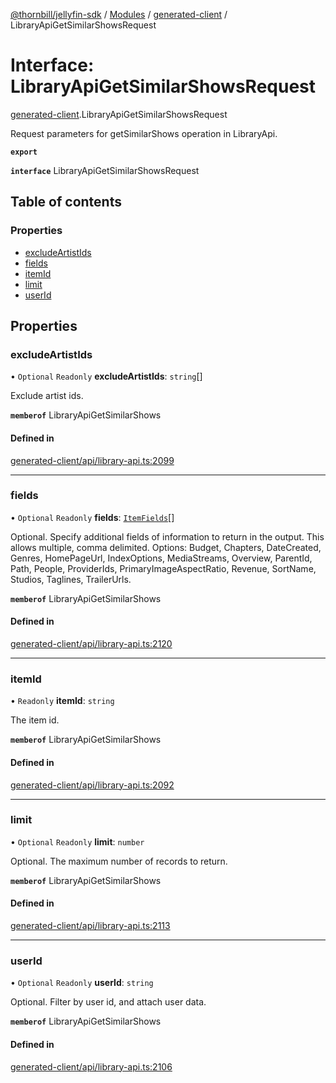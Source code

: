 [@thornbill/jellyfin-sdk](../README.md) / [Modules](../modules.md) / [generated-client](../modules/generated_client.md) / LibraryApiGetSimilarShowsRequest

# Interface: LibraryApiGetSimilarShowsRequest

[generated-client](../modules/generated_client.md).LibraryApiGetSimilarShowsRequest

Request parameters for getSimilarShows operation in LibraryApi.

**`export`**

**`interface`** LibraryApiGetSimilarShowsRequest

## Table of contents

### Properties

- [excludeArtistIds](generated_client.LibraryApiGetSimilarShowsRequest.md#excludeartistids)
- [fields](generated_client.LibraryApiGetSimilarShowsRequest.md#fields)
- [itemId](generated_client.LibraryApiGetSimilarShowsRequest.md#itemid)
- [limit](generated_client.LibraryApiGetSimilarShowsRequest.md#limit)
- [userId](generated_client.LibraryApiGetSimilarShowsRequest.md#userid)

## Properties

### excludeArtistIds

• `Optional` `Readonly` **excludeArtistIds**: `string`[]

Exclude artist ids.

**`memberof`** LibraryApiGetSimilarShows

#### Defined in

[generated-client/api/library-api.ts:2099](https://github.com/thornbill/jellyfin-sdk-typescript/blob/029620a/src/generated-client/api/library-api.ts#L2099)

___

### fields

• `Optional` `Readonly` **fields**: [`ItemFields`](../enums/generated_client.ItemFields.md)[]

Optional. Specify additional fields of information to return in the output. This allows multiple, comma delimited. Options: Budget, Chapters, DateCreated, Genres, HomePageUrl, IndexOptions, MediaStreams, Overview, ParentId, Path, People, ProviderIds, PrimaryImageAspectRatio, Revenue, SortName, Studios, Taglines, TrailerUrls.

**`memberof`** LibraryApiGetSimilarShows

#### Defined in

[generated-client/api/library-api.ts:2120](https://github.com/thornbill/jellyfin-sdk-typescript/blob/029620a/src/generated-client/api/library-api.ts#L2120)

___

### itemId

• `Readonly` **itemId**: `string`

The item id.

**`memberof`** LibraryApiGetSimilarShows

#### Defined in

[generated-client/api/library-api.ts:2092](https://github.com/thornbill/jellyfin-sdk-typescript/blob/029620a/src/generated-client/api/library-api.ts#L2092)

___

### limit

• `Optional` `Readonly` **limit**: `number`

Optional. The maximum number of records to return.

**`memberof`** LibraryApiGetSimilarShows

#### Defined in

[generated-client/api/library-api.ts:2113](https://github.com/thornbill/jellyfin-sdk-typescript/blob/029620a/src/generated-client/api/library-api.ts#L2113)

___

### userId

• `Optional` `Readonly` **userId**: `string`

Optional. Filter by user id, and attach user data.

**`memberof`** LibraryApiGetSimilarShows

#### Defined in

[generated-client/api/library-api.ts:2106](https://github.com/thornbill/jellyfin-sdk-typescript/blob/029620a/src/generated-client/api/library-api.ts#L2106)
